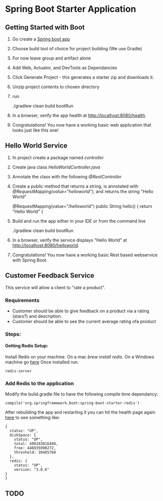 # Spring Boot Starter Application

## Getting Started with Boot
1. Go create a [Spring boot app](http://start.spring.io)
2. Choose build tool of choice for project building (We use Gradle)
3. For now leave group and artifact alone
4. Add Web, Actuator, and DevTools as Dependancies
5. Click Generate Project - this generates a starter zip and downloads it.
6. Unzip project contents to chosen directory
7. run

    ./gradlew clean build bootRun

8. In a browser,  verify the app health at [http://localhost:8080/health](http://localhost:8080/health).
9. Congratulations! You now have a working basic web application that looks just like this one!

## Hello World Service

1. In project create a package named *controller*
2. Create java class *HelloWorldController.java*
3. Annotate the class with the following *@RestController*
4. Create a public method that returns a string, is annotated with *@RequestMapping(value="helloworld")*, and returns the string "Hello World"

    @RequestMapping(value="/helloworld")
      public String hello() {
      return "Hello World"
      }

5. Build and run the app either in your IDE or from the command line

    ./gradlew clean build bootRun

6. In a browser,  verify the service displays "Hello World" at [http://localhost:8080/helloworld](http://localhost:8080/helloworld).
7. Congratulations!  You now have a working basic Rest based webservice with Spring Boot.

## Customer Feedback Service
This service will allow a client to "rate a product".
### Requirements
* Customer should be able to give feedback on a product via a rating (stars?) and description.
* Customer should be able to see the current average rating ofa product
### Steps:
#### Getting Redis Setup:
Install Redis on your machine.
On a mac *brew install redis*.
On a Windows machine go [here](https://github.com/MSOpenTech/redis/releases)
Once installed run:

    redis-server

### Add Redis to the application
Modify the build.gradle file to have the following compile time dependancy:

    compile('org.springframework.boot:spring-boot-starter-redis')

After rebuilding the app and restarting it you can hit the health page again [here](http://localhost:8080/health) to see something like:


    {
      status: "UP",
      diskSpace: {
        status: "UP",
        total: 499283816448,
        free: 446935990272,
        threshold: 10485760
      },
      redis: {
        status: "UP",
        version: "3.0.6"
    }
    }


## TODO
